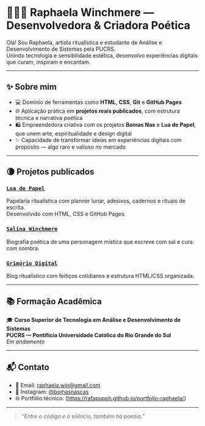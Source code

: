 # 👩🏽‍💻 Raphaela Winchmere — Desenvolvedora & Criadora Poética

Olá! Sou Raphaela, artista ritualística e estudante de Análise e Desenvolvimento de Sistemas pela PUCRS.  
Unindo tecnologia e sensibilidade estética, desenvolvo experiências digitais que curam, inspiram e encantam.

---

## ✨ Sobre mim

- 💻 Domínio de ferramentas como **HTML**, **CSS**, **Git** e **GitHub Pages**
- 🌐 Aplicação prática em **projetos reais publicados**, com estrutura técnica e narrativa poética
- 🛍️ Empreendedora criativa com os projetos **Bomas Nas** e **Lua de Papel**, que unem arte, espiritualidade e design digital
- ✨ Capacidade de transformar ideias em experiências digitais com propósito — algo raro e valioso no mercado

---

## 🌘 Projetos publicados

### [`Lua de Papel`](https://rafawin.github.io/lua-de-papel)  
Papelaria ritualística com planner lunar, adesivos, cadernos e rituais de escrita.  
Desenvolvido com HTML, CSS e GitHub Pages.

### [`Salina Winchmere`](https://rafawin.github.io/salina-winchmere)  
Biografia poética de uma personagem mística que escreve com sal e cura com sombra.

### [`Grimório Digital`](https://rafawin.github.io/grimorio-digital/)  
Blog ritualístico com feitiços cotidianos e estrutura HTML/CSS organizada.

---

## 📚 Formação Acadêmica

🎓 **Curso Superior de Tecnologia em Análise e Desenvolvimento de Sistemas**  
**PUCRS — Pontifícia Universidade Católica do Rio Grande do Sul**  
*Em andamento*

---

## 📬 Contato

- 📧 Email: raphaela.win@gmail.com  
- 📸 Instagram: [@bomasnascas](https://instagram.com/bomasnascas)  
- 🌐 Portfólio técnico: (https://rafapupoh.github.io/portfolio-raphaela/)
---

> _“Entre o código e o silêncio, também há poesia.”_
